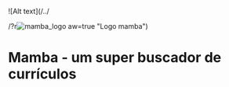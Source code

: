 ![Alt text](/../<main>/?r![mamba_logo](https://user-images.githubusercontent.com/107778041/197628572-d03d7d9b-8d7a-486f-baf4-543cb3700885.png)
aw=true "Logo mamba")

# Mamba - um super buscador de currículos

